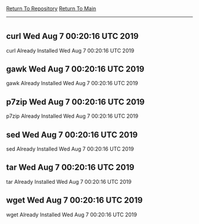 [Return To Repository](https://github.com/deathbybandaid/piholeparser/)
[Return To Main](https://github.com/deathbybandaid/piholeparser/blob/master/RecentRunLogs/Mainlog.md)
____________________________________
# 
## curl Wed Aug 7 00:20:16 UTC 2019
curl Already Installed Wed Aug 7 00:20:16 UTC 2019
## gawk Wed Aug 7 00:20:16 UTC 2019
gawk Already Installed Wed Aug 7 00:20:16 UTC 2019
## p7zip Wed Aug 7 00:20:16 UTC 2019
p7zip Already Installed Wed Aug 7 00:20:16 UTC 2019
## sed Wed Aug 7 00:20:16 UTC 2019
sed Already Installed Wed Aug 7 00:20:16 UTC 2019
## tar Wed Aug 7 00:20:16 UTC 2019
tar Already Installed Wed Aug 7 00:20:16 UTC 2019
## wget Wed Aug 7 00:20:16 UTC 2019
wget Already Installed Wed Aug 7 00:20:16 UTC 2019
